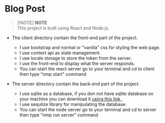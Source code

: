 # Blog Post
> [!NOTE] **NOTE**   
This project is built using React and Node js. 

- The client directory contain the front-end part of the project.
    - I use bootstrap and normal or "vanilla" css for styling the web page. 
    - I use context api as state management.
    - I use locale storage to store the token from the server.
    - I use the front-end to display what the server responds.
    - You can start the react server go to your terminal and cd to client then type "nmp start" command 
    
- The server directory contain the back-end part of the project.
    - I use sqlite as a database, if you don not have sqlite database on your machine you can download it [using this link ](https://sqlitebrowser.org/dl/). 
    - I use sequlize library for manipulating the database.  
    - You can start the node server go to your terminal and cd to server then type "nmp run server" command 
  
    
    
 
